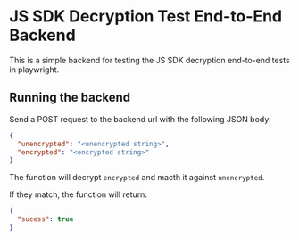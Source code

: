# JS SDK Decryption Test End-to-End Backend

This is a simple backend for testing the JS SDK decryption end-to-end tests in playwright.

## Running the backend

Send a POST request to the backend url with the following JSON body:

```json
{
  "unencrypted": "<unencrypted string>",
  "encrypted": "<encrypted string>"
}
```

The function will decrypt `encrypted` and macth it against `unencrypted`.

If they match, the function will return:

```json
{
  "sucess": true
}
```
